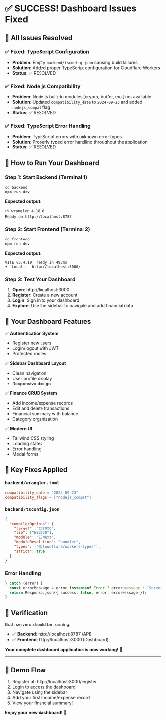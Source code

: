 # ✅ SUCCESS! Dashboard Issues Fixed

## 🎯 **All Issues Resolved**

### ✅ **Fixed: TypeScript Configuration**
- **Problem**: Empty `backend/tsconfig.json` causing build failures
- **Solution**: Added proper TypeScript configuration for Cloudflare Workers
- **Status**: ✅ RESOLVED

### ✅ **Fixed: Node.js Compatibility**  
- **Problem**: Node.js built-in modules (crypto, buffer, etc.) not available
- **Solution**: Updated `compatibility_date` to `2024-09-23` and added `nodejs_compat` flag
- **Status**: ✅ RESOLVED

### ✅ **Fixed: TypeScript Error Handling**
- **Problem**: TypeScript errors with unknown error types
- **Solution**: Properly typed error handling throughout the application
- **Status**: ✅ RESOLVED

## 🚀 **How to Run Your Dashboard**

### **Step 1: Start Backend (Terminal 1)**
```bash
cd backend
npm run dev
```
**Expected output:**
```
⛅️ wrangler 4.18.0
Ready on http://localhost:8787
```

### **Step 2: Start Frontend (Terminal 2)**  
```bash
cd frontend
npm run dev
```
**Expected output:**
```
VITE v5.4.19  ready in 493ms
➜  Local:   http://localhost:3000/
```

### **Step 3: Test Your Dashboard**
1. **Open**: http://localhost:3000
2. **Register**: Create a new account
3. **Login**: Sign in to your dashboard
4. **Explore**: Use the sidebar to navigate and add financial data

## 🎉 **Your Dashboard Features**

✅ **Authentication System**
- Register new users
- Login/logout with JWT
- Protected routes

✅ **Sidebar Dashboard Layout** 
- Clean navigation
- User profile display
- Responsive design

✅ **Finance CRUD System**
- Add income/expense records  
- Edit and delete transactions
- Financial summary with balance
- Category organization

✅ **Modern UI**
- Tailwind CSS styling
- Loading states
- Error handling
- Modal forms

## 🔧 **Key Fixes Applied**

### `backend/wrangler.toml`
```toml
compatibility_date = "2024-09-23"
compatibility_flags = ["nodejs_compat"]
```

### `backend/tsconfig.json`
```json
{
  "compilerOptions": {
    "target": "ES2020",
    "lib": ["ES2020"],
    "module": "ESNext",
    "moduleResolution": "bundler",
    "types": ["@cloudflare/workers-types"],
    "strict": true
  }
}
```

### Error Handling
```typescript
} catch (error) {
  const errorMessage = error instanceof Error ? error.message : 'Server error';
  return Response.json({ success: false, error: errorMessage });
}
```

## 🎯 **Verification**

Both servers should be running:
- ✅ **Backend**: http://localhost:8787 (API)
- ✅ **Frontend**: http://localhost:3000 (Dashboard)

**Your complete dashboard application is now working!** 🚀

---

## 📱 **Demo Flow**
1. Register at: http://localhost:3000/register
2. Login to access the dashboard
3. Navigate using the sidebar
4. Add your first income/expense record
5. View your financial summary!

**Enjoy your new dashboard!** 🎉 